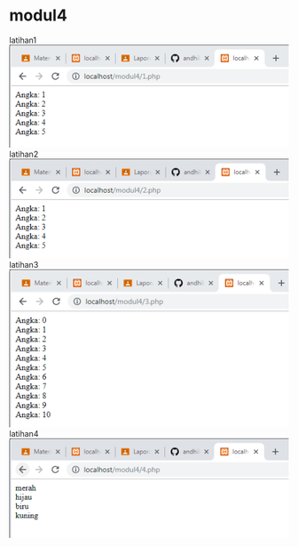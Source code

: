 # modul4
latihan1
![alt text](https://github.com/andhikapradana/modul4/blob/master/hasil/1.PNG)
latihan2
![alt text](https://github.com/andhikapradana/modul4/blob/master/hasil/2.PNG)
latihan3
![alt text](https://github.com/andhikapradana/modul4/blob/master/hasil/3.PNG)
latihan4
![alt text](https://github.com/andhikapradana/modul4/blob/master/hasil/4.png)

